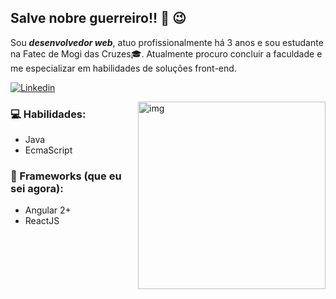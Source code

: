 ## Salve nobre guerreiro!! 👋 :wink:

Sou ***desenvolvedor web***, atuo profissionalmente há 3 anos e sou estudante na Fatec de Mogi das Cruzes:mortar_board:. Atualmente procuro concluir a faculdade e me especializar em habilidades de soluções front-end.<br/>

   [![Linkedin](https://img.shields.io/badge/-LinkedIn-blue?style=flat&logo=Linkedin&logoColor=white)](https://www.linkedin.com/in/lnogueiratdm/)
   
   <img align="right" width="300" height="300" alt="img" src="https://user-images.githubusercontent.com/20306466/125015457-e7b9a280-e045-11eb-85d5-ca34391a07bc.jpeg" width="50%" height="auto"/>

###  :computer: Habilidades:
   - Java
   - EcmaScript
### :space_invader: Frameworks (que eu sei agora):
   - Angular 2+
   - ReactJS
